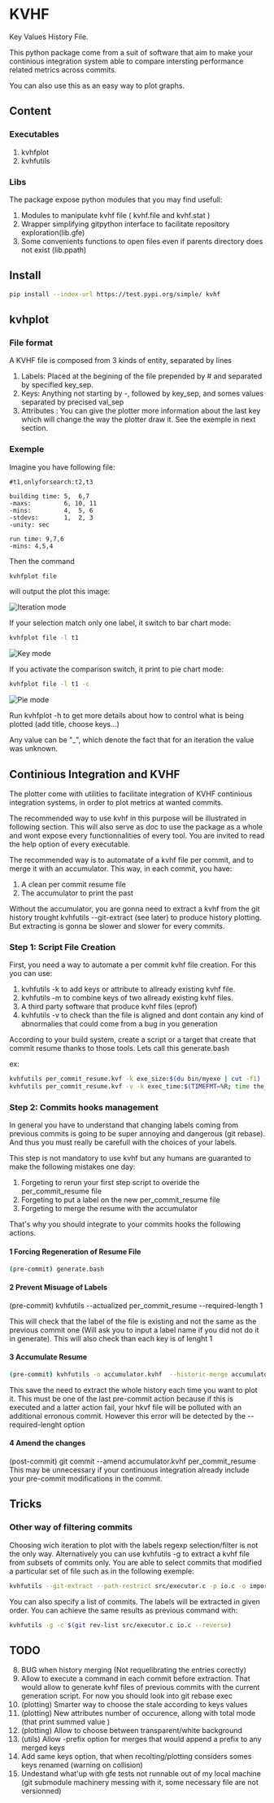 # KVHF
Key Values History File.

This python package come from a suit of software that aim to make your continious integration system able to compare intersting performance related metrics across commits.

You can also use this as an easy way to plot graphs.

## Content

### Executables
1. kvhfplot
2. kvhfutils

### Libs

The package expose python modules that you may find usefull:

1. Modules to manipulate kvhf file ( kvhf.file and kvhf.stat )
2. Wrapper simplifying gitpython interface to facilitate repository exploration(lib.gfe)
3. Some convenients functions to open files even if parents directory does not exist (lib.ppath)

## Install
```bash
pip install --index-url https://test.pypi.org/simple/ kvhf
```

## kvhplot
### File format

A KVHF file is composed from 3 kinds of entity, separated by lines

 1. Labels: Placed at the begining of the file prepended by # and separated by specified key\_sep.
 2. Keys: Anything not starting by -, followed by key\_sep, and somes values separated by precised val\_sep
 3. Attributes : You can give the plotter more information about the last key which will change the way the plotter draw it. See the exemple in next section.


### Exemple
Imagine you have following file:

```
#t1,onlyforsearch:t2,t3

building time: 5,  6,7
-maxs:         6, 10, 11
-mins:         4,  5, 6
-stdevs:       1,  2, 3
-unity: sec

run time: 9,7,6
-mins: 4,5,4
```

Then the command
```bash
kvhfplot file
```

will output the plot this image:

![Iteration mode](https://github.com/crazyhouse33/kvhf/blob/dev/dev/data/images/hist.png?raw=true)

If your selection match only one label, it switch to bar chart mode:
```bash
kvhfplot file -l t1
```
![Key mode](https://github.com/crazyhouse33/kvhf/blob/dev/dev/data/images/hist_bars.png?raw=true)

If you activate the comparison switch, it print to pie chart mode:
```bash
kvhfplot file -l t1 -c
```
![Pie mode](https://github.com/crazyhouse33/kvhf/blob/dev/dev/data/images/hist_pie.png?raw=true)


Run kvhfplot -h to get more details about how to control what is being plotted (add title, choose keys...)

Any value can be "\_", which denote the fact that for an iteration the value was unknown.

## Continious Integration and KVHF

The plotter come with utilities to facilitate integration of KVHF continious integration systems, in order to plot metrics at wanted commits.

The recommended way to use kvhf in this purpose will be illustrated in following section. This will also serve as doc to use the package as a whole and wont expose every functionnalities of every tool. You are invited to read the help option of every executable.

The recommended way is to automatate of a kvhf file per commit, and to merge it with an accumulator. This way, in each commit, you have:

1. A clean per commit resume file
2. The accumulator to print the past

Without the accumulator, you are gonna need to extract a kvhf from the git history trought kvhfutils --git-extract (see later) to produce history plotting. But extracting is gonna be slower and slower for every commits.

### Step 1: Script File Creation

First, you need a way to automate a per commit kvhf file creation. For this you can use:
 1. kvhfutils -k to add keys or attribute to allready existing kvhf file.
 2. kvhfutils -m to combine keys of two allready existing kvhf files.
 3. A third party software that produce kvhf files (eprof)
 4. kvhfutils -v to check than the file is aligned and dont contain any kind of abnormalies that could come from a bug in you generation


According to your build system, create a script or a target that create that commit resume thanks to those tools. Lets call this generate.bash

ex:
```bash
kvhfutils per_commit_resume.kvf -k exe_size:$(du bin/myexe | cut -f1) -k exe_size:unity:Ko
kvhfutils per_commit_resume.kvf -v -k exec_time:$(TIMEFMT=%R; time the_perf_test >/dev/null) -k exec_time:unity:ms
```


### Step 2: Commits hooks management

In general you have to understand that changing labels coming from previous commits is going to be super annoying and dangerous (git rebase). And thus you must really be carefull with the choices of your labels.

This step is not mandatory to use kvhf but any humans are guaranted to make the following mistakes one day:

1. Forgeting to rerun your first step script to overide the per\_commit\_resume file
2. Forgeting to put a label on the new per\_commit\_resume file
3. Forgeting to merge the resume with the accumulator

That's why you should integrate to your commits hooks the following actions.

#### 1 Forcing Regeneration of Resume File
```bash
(pre-commit) generate.bash
```
#### 2 Prevent Misuage of Labels
(pre-commit) kvhfutils --actualized per\_commit\_resume --required-length 1

This will check that the label of the file is existing and not the same as the previous commit one (Will ask you to input a label name if you did not do it in generate). This will also check than each key is of lenght 1

#### 3 Accumulate Resume
```bash
(pre-commit) kvhfutils -o accumulator.kvhf  --historic-merge accumulator.kvhf per\_commit\_resume
```
This save the need to extract the whole history each time you want to plot it. This must be one of the last pre-commit action because if this is executed and a latter action fail, your hkvf file will be polluted with an additional erronous commit. However this error will be detected by the --required-lenght option
#### 4 Amend the changes
(post-commit) git commit --amend accumulator.kvhf per\_commit\_resume
This may be unnecessary if your continuous integration already include your pre-commit modifications in the commit.


## Tricks

### Other way of filtering commits
Choosing wich iteration to plot with the labels regexp selection/filter is not the only way. Alternatively you can use kvhfutils -g to extract a kvhf file from subsets of commits only. You are able to select commits that modified a particular set of file such as in the following exemple:
```bash
kvhfutils --git-extract --path-restrict src/executor.c -p io.c -o important_changes.kvhf
```

You can also specify a list of commits. The labels will be extracted in given order. You can achieve the same results as previous command with:

```bash
kvhfutils -g -c $(git rev-list src/executor.c io.c --reverse)
```

## TODO

8. BUG when history merging (Not requelibrating the entries corectly)
3. Allow to execute a command in each commit before extraction. That would allow to generate kvhf files of previous commits with the current generation script. For now you should look into git rebase exec
4. (plotting) Smarter way to choose the stale according to keys values
3. (plotting) New attributes number of occurence, allong with total mode (that print summed value )
4. (plotting) Allow to choose between transparent/white background
5. (utils) Allow -prefix option for merges that would append a prefix to any merged keys
6. Add same keys option, that when recolting/plotting considers somes keys renamed (warning on collision)
7. Undestand what'up with gfe tests not runnable out of my local machine (git submodule machinery messing with it, some necessary file are not versionned)

